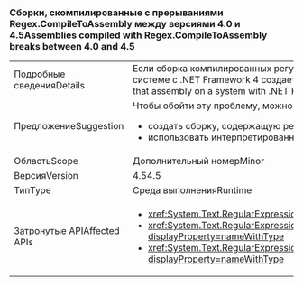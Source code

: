### <a name="assemblies-compiled-with-regexcompiletoassembly-breaks-between-40-and-45"></a><span data-ttu-id="92c06-101">Сборки, скомпилированные с прерываниями Regex.CompileToAssembly между версиями 4.0 и 4.5</span><span class="sxs-lookup"><span data-stu-id="92c06-101">Assemblies compiled with Regex.CompileToAssembly breaks between 4.0 and 4.5</span></span>

|   |   |
|---|---|
|<span data-ttu-id="92c06-102">Подробные сведения</span><span class="sxs-lookup"><span data-stu-id="92c06-102">Details</span></span>|<span data-ttu-id="92c06-103">Если сборка компилированных регулярных выражений создается с помощью .NET Framework 4.5, но предназначена для .NET Framework 4, попытка использовать одно из регулярных выражений в этой сборке в системе с .NET Framework 4 создает исключение.</span><span class="sxs-lookup"><span data-stu-id="92c06-103">If an assembly of compiled regular expressions is built with the .NET Framework 4.5 but targets the .NET Framework 4, attempting to use one of the regular expressions in that assembly on a system with .NET Framework 4 installed throws an exception.</span></span>|
|<span data-ttu-id="92c06-104">Предложение</span><span class="sxs-lookup"><span data-stu-id="92c06-104">Suggestion</span></span>|<span data-ttu-id="92c06-105">Чтобы обойти эту проблему, можно воспользоваться одним из следующих способов:</span><span class="sxs-lookup"><span data-stu-id="92c06-105">To work around this problem, you can do either of the following:</span></span><ul><li><span data-ttu-id="92c06-106">создать сборку, содержащую регулярные выражения, с помощью .NET Framework 4;</span><span class="sxs-lookup"><span data-stu-id="92c06-106">Build the assembly that contains the regular expressions with the .NET Framework 4.</span></span></li><li><span data-ttu-id="92c06-107">использовать интерпретированное регулярное выражение.</span><span class="sxs-lookup"><span data-stu-id="92c06-107">Use an interpreted regular expression.</span></span></li></ul>|
|<span data-ttu-id="92c06-108">Область</span><span class="sxs-lookup"><span data-stu-id="92c06-108">Scope</span></span>|<span data-ttu-id="92c06-109">Дополнительный номер</span><span class="sxs-lookup"><span data-stu-id="92c06-109">Minor</span></span>|
|<span data-ttu-id="92c06-110">Версия</span><span class="sxs-lookup"><span data-stu-id="92c06-110">Version</span></span>|<span data-ttu-id="92c06-111">4.5</span><span class="sxs-lookup"><span data-stu-id="92c06-111">4.5</span></span>|
|<span data-ttu-id="92c06-112">Тип</span><span class="sxs-lookup"><span data-stu-id="92c06-112">Type</span></span>|<span data-ttu-id="92c06-113">Среда выполнения</span><span class="sxs-lookup"><span data-stu-id="92c06-113">Runtime</span></span>|
|<span data-ttu-id="92c06-114">Затронутые API</span><span class="sxs-lookup"><span data-stu-id="92c06-114">Affected APIs</span></span>|<ul><li><xref:System.Text.RegularExpressions.Regex.CompileToAssembly(System.Text.RegularExpressions.RegexCompilationInfo[],System.Reflection.AssemblyName)?displayProperty=nameWithType></li><li><xref:System.Text.RegularExpressions.Regex.CompileToAssembly(System.Text.RegularExpressions.RegexCompilationInfo[],System.Reflection.AssemblyName,System.Reflection.Emit.CustomAttributeBuilder[])?displayProperty=nameWithType></li><li><xref:System.Text.RegularExpressions.Regex.CompileToAssembly(System.Text.RegularExpressions.RegexCompilationInfo[],System.Reflection.AssemblyName,System.Reflection.Emit.CustomAttributeBuilder[],System.String)?displayProperty=nameWithType></li></ul>|

